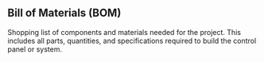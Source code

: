 ## Bill of Materials (BOM)
Shopping list of components and materials needed for the project. This includes all parts, quantities, and specifications required to build the control panel or system.